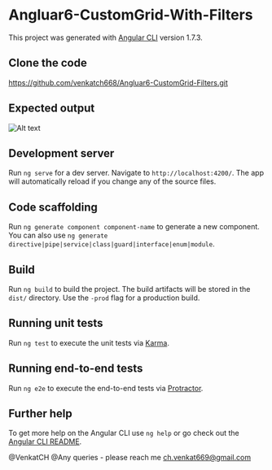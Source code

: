# Angluar6-CustomGrid-With-Filters 

This project was generated with [Angular CLI](https://github.com/angular/angular-cli) version 1.7.3.

## Clone the code

https://github.com/venkatch668/Angluar6-CustomGrid-Filters.git

## Expected output 

![Alt text](https://github.com/venkatch668/Angluar6-CustomGrid-Filters/blob/master/screenshot.JPG?raw=true  "screenshot")



## Development server

Run `ng serve` for a dev server. Navigate to `http://localhost:4200/`. The app will automatically reload if you change any of the source files.

## Code scaffolding

Run `ng generate component component-name` to generate a new component. You can also use `ng generate directive|pipe|service|class|guard|interface|enum|module`.

## Build

Run `ng build` to build the project. The build artifacts will be stored in the `dist/` directory. Use the `-prod` flag for a production build.

## Running unit tests



Run `ng test` to execute the unit tests via [Karma](https://karma-runner.github.io).

## Running end-to-end tests

Run `ng e2e` to execute the end-to-end tests via [Protractor](http://www.protractortest.org/).

## Further help

To get more help on the Angular CLI use `ng help` or go check out the [Angular CLI README](https://github.com/angular/angular-cli/blob/master/README.md).


@VenkatCH
@Any queries - please reach me ch.venkat669@gmail.com